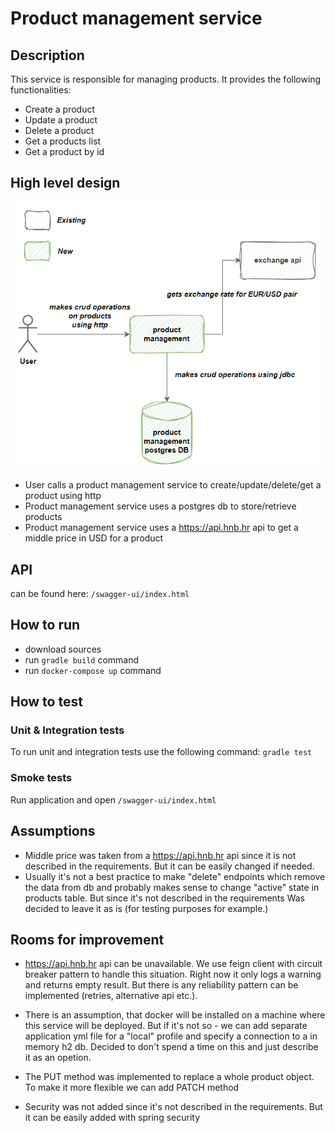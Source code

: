# Product management service
## Description
This service is responsible for managing products. It provides the following functionalities:
- Create a product
- Update a product
- Delete a product
- Get a products list
- Get a product by id

## High level design
![img.png](documentation/img.png)
- User calls a product management service to create/update/delete/get a product using http
- Product management service uses a postgres db to store/retrieve products
- Product management service uses a https://api.hnb.hr api to get a middle price in USD for a product

## API
can be found here: ```/swagger-ui/index.html```

## How to run
- download sources
- run ```gradle build``` command
- run ```docker-compose up``` command

## How to test
### Unit & Integration tests
To run unit and integration tests use the following command:
```gradle test```

### Smoke tests
Run application and open ```/swagger-ui/index.html```

## Assumptions
 - Middle price was taken from a https://api.hnb.hr api since it is not described in the requirements. 
But it can be easily changed if needed.
 - Usually it's not a best practice to make "delete" endpoints which remove the data from db and probably makes
sense to change "active" state in products table. But since it's not described in the requirements Was decided to
 leave it as is (for testing purposes for example.)

## Rooms for improvement
 - https://api.hnb.hr api can be unavailable. We use feign client with circuit breaker pattern to handle this situation.
Right now it only logs a warning and returns empty result. But there is any reliability pattern can be 
implemented (retries, alternative api etc.).

 - There is an assumption, that docker will be installed on a machine where this service will be deployed.
But if it's not so - we can add separate application yml file for a "local" profile and specify a connection to
a in memory h2 db. Decided to don't spend a time on this and just describe it as an opetion.

 - The PUT method was implemented to replace a whole product object. To make it more flexible we can add PATCH method

 - Security was not added since it's not described in the requirements. But it can be easily added with spring security
